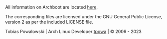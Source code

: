 All information on Archboot are located [here](https://archboot.com).

The corresponding files are licensed under the GNU General Public License, version 2
as per the included LICENSE file.

Tobias Powalowski | Arch Linux Developer [tpowa](mailto:<tpowa@archlinux.org>) | &#169; 2006 - 2023

